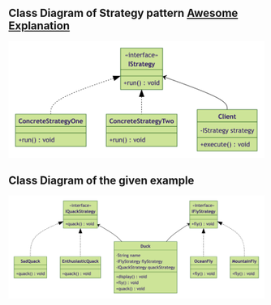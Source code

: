 ## Class Diagram of Strategy pattern [Awesome Explanation](https://www.youtube.com/watch?v=v9ejT8FO-7I&list=PLrhzvIcii6GNjpARdnO4ueTUAVR9eMBpc)
![alt text](StrategyPatternUML.png)

## Class Diagram of the given example
![alt text](StrategyDesignPatternExample.png)